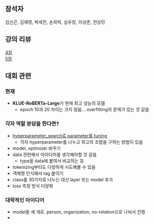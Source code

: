 ## 참석자
김신곤, 김재영, 박세진, 손희락, 심우창, 이상준, 전상민

## 강의 리뷰
[4장](https://drive.google.com/drive/folders/1MLI7SWBS-JM9_2zkSnySplb1YQt8fYaC)  
[5장](https://drive.google.com/drive/folders/1MLI7SWBS-JM9_2zkSnySplb1YQt8fYaC)

## 대회 관련
### 현재
  - **KLUE-RoBERTa-Large**가 현재 최고 성능의 모델
    - epoch 10과 20 차이는 크지 않음... overfitting의 문제가 있는 것 같음

### 각자 역할 분담을 한다면?
  - [hyperparameter_search로 parameter를 tuning](https://stages.ai/competitions/75/discussion/talk/post/651)
    - 각자 hyperparameter를 나누고 최고의 조합을 구하는 방법이 있음
  - model, optimizer 바꾸기
  - data 관련해서 아이디어를 생각해야할 것 같음
    - type을 data에 붙여서 비교하는 등
  - tokenizing부터도 다양하게 시도해볼 수 있음
  - 객체명 인식해서 tag 붙이기
  - class를 30가지로 나누는 대신 layer 또는 model 추가
  - loss 측정 방식 다양화

### 대락적인 아이디어
  - model을 세 개로. person, organization, no-relation으로 나눠서 진행
  - 
